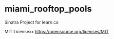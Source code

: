 # miami_rooftop_pools
Sinatra Project for learn.co

MIT Licensexx
https://opensource.org/licenses/MIT


    